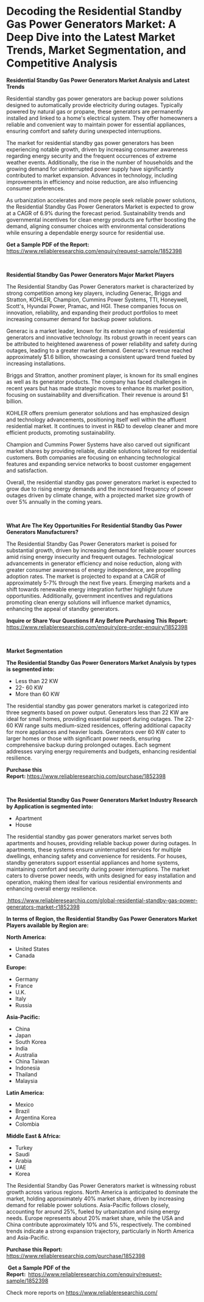 <p><h1>Decoding the Residential Standby Gas Power Generators Market: A Deep Dive into the Latest Market Trends, Market Segmentation, and Competitive Analysis</h1></p><p><strong>Residential Standby Gas Power Generators Market Analysis and Latest Trends</strong></p>
<p><p>Residential standby gas power generators are backup power solutions designed to automatically provide electricity during outages. Typically powered by natural gas or propane, these generators are permanently installed and linked to a home's electrical system. They offer homeowners a reliable and convenient way to maintain power for essential appliances, ensuring comfort and safety during unexpected interruptions.</p><p>The market for residential standby gas power generators has been experiencing notable growth, driven by increasing consumer awareness regarding energy security and the frequent occurrences of extreme weather events. Additionally, the rise in the number of households and the growing demand for uninterrupted power supply have significantly contributed to market expansion. Advances in technology, including improvements in efficiency and noise reduction, are also influencing consumer preferences.</p><p>As urbanization accelerates and more people seek reliable power solutions, the Residential Standby Gas Power Generators Market is expected to grow at a CAGR of 6.9% during the forecast period. Sustainability trends and governmental incentives for clean energy products are further boosting the demand, aligning consumer choices with environmental considerations while ensuring a dependable energy source for residential use.</p></p>
<p><strong>Get a Sample PDF of the Report:&nbsp;</strong> <a href="https://www.reliableresearchiq.com/enquiry/request-sample/1852398?utm_campaign=2927&utm_medium=2&utm_source=Github&utm_content=ia&utm_term=12042025&utm_id=residential-standby-gas-power-generators">https://www.reliableresearchiq.com/enquiry/request-sample/1852398</a></p>
<p>&nbsp;</p>
<p><strong>Residential Standby Gas Power Generators Major Market Players</strong></p>
<p><p>The Residential Standby Gas Power Generators market is characterized by strong competition among key players, including Generac, Briggs and Stratton, KOHLER, Champion, Cummins Power Systems, TTI, Honeywell, Scott's, Hyundai Power, Pramac, and HGI. These companies focus on innovation, reliability, and expanding their product portfolios to meet increasing consumer demand for backup power solutions.</p><p>Generac is a market leader, known for its extensive range of residential generators and innovative technology. Its robust growth in recent years can be attributed to heightened awareness of power reliability and safety during outages, leading to a greater market demand. Generac's revenue reached approximately $1.6 billion, showcasing a consistent upward trend fueled by increasing installations.</p><p>Briggs and Stratton, another prominent player, is known for its small engines as well as its generator products. The company has faced challenges in recent years but has made strategic moves to enhance its market position, focusing on sustainability and diversification. Their revenue is around $1 billion.</p><p>KOHLER offers premium generator solutions and has emphasized design and technology advancements, positioning itself well within the affluent residential market. It continues to invest in R&D to develop cleaner and more efficient products, promoting sustainability. </p><p>Champion and Cummins Power Systems have also carved out significant market shares by providing reliable, durable solutions tailored for residential customers. Both companies are focusing on enhancing technological features and expanding service networks to boost customer engagement and satisfaction.</p><p>Overall, the residential standby gas power generators market is expected to grow due to rising energy demands and the increased frequency of power outages driven by climate change, with a projected market size growth of over 5% annually in the coming years.</p></p>
<p>&nbsp;</p>
<p><strong>What Are The Key Opportunities For Residential Standby Gas Power Generators Manufacturers?</strong></p>
<p><p>The Residential Standby Gas Power Generators market is poised for substantial growth, driven by increasing demand for reliable power sources amid rising energy insecurity and frequent outages. Technological advancements in generator efficiency and noise reduction, along with greater consumer awareness of energy independence, are propelling adoption rates. The market is projected to expand at a CAGR of approximately 5-7% through the next five years. Emerging markets and a shift towards renewable energy integration further highlight future opportunities. Additionally, government incentives and regulations promoting clean energy solutions will influence market dynamics, enhancing the appeal of standby generators.</p></p>
<p><strong>Inquire or Share Your Questions If Any Before Purchasing This Report:</strong> <a href="https://www.reliableresearchiq.com/enquiry/pre-order-enquiry/1852398?utm_campaign=2927&utm_medium=2&utm_source=Github&utm_content=ia&utm_term=12042025&utm_id=residential-standby-gas-power-generators">https://www.reliableresearchiq.com/enquiry/pre-order-enquiry/1852398</a></p>
<p>&nbsp;</p>
<p><strong>Market Segmentation</strong></p>
<p><strong>The Residential Standby Gas Power Generators Market Analysis by types is segmented into:</strong></p>
<p><ul><li>Less than 22 KW</li><li>22- 60 KW</li><li>More than 60 KW</li></ul></p>
<p><p>The residential standby gas power generators market is categorized into three segments based on power output. Generators less than 22 KW are ideal for small homes, providing essential support during outages. The 22-60 KW range suits medium-sized residences, offering additional capacity for more appliances and heavier loads. Generators over 60 KW cater to larger homes or those with significant power needs, ensuring comprehensive backup during prolonged outages. Each segment addresses varying energy requirements and budgets, enhancing residential resilience.</p></p>
<p><strong>Purchase this Report:&nbsp;</strong><a href="https://www.reliableresearchiq.com/purchase/1852398?utm_campaign=2927&utm_medium=2&utm_source=Github&utm_content=ia&utm_term=12042025&utm_id=residential-standby-gas-power-generators">https://www.reliableresearchiq.com/purchase/1852398</a></p>
<p>&nbsp;</p>
<p><strong>The Residential Standby Gas Power Generators Market Industry Research by Application is segmented into:</strong></p>
<p><ul><li>Apartment</li><li>House</li></ul></p>
<p><p>The residential standby gas power generators market serves both apartments and houses, providing reliable backup power during outages. In apartments, these systems ensure uninterrupted services for multiple dwellings, enhancing safety and convenience for residents. For houses, standby generators support essential appliances and home systems, maintaining comfort and security during power interruptions. The market caters to diverse power needs, with units designed for easy installation and operation, making them ideal for various residential environments and enhancing overall energy resilience.</p></p>
<p><a href="https://www.reliableresearchiq.com/global-residential-standby-gas-power-generators-market-r1852398?utm_campaign=2927&utm_medium=2&utm_source=Github&utm_content=ia&utm_term=12042025&utm_id=residential-standby-gas-power-generators">&nbsp;https://www.reliableresearchiq.com/global-residential-standby-gas-power-generators-market-r1852398</a></p>
<p><strong>In terms of Region, the Residential Standby Gas Power Generators Market Players available by Region are:</strong></p>
<p>
    <p> <strong> North America: </strong>
        <ul>
            <li>United States</li>
            <li>Canada</li>
        </ul>
        </p> 
    <p> <strong> Europe: </strong>
        <ul>
            <li>Germany</li>
            <li>France</li>
            <li>U.K.</li>
            <li>Italy</li>
            <li>Russia</li>
        </ul>
        </p> 
    <p> <strong> Asia-Pacific: </strong>
        <ul>
            <li>China</li>
            <li>Japan</li>
            <li>South Korea</li>
            <li>India</li>
            <li>Australia</li>
            <li>China Taiwan</li>
            <li>Indonesia</li>
            <li>Thailand</li>
            <li>Malaysia</li>
        </ul>
        </p> 
    <p> <strong> Latin America: </strong>
        <ul>
            <li>Mexico</li>
            <li>Brazil</li>
            <li>Argentina Korea</li>
            <li>Colombia</li>
        </ul>
        </p> 
    <p> <strong> Middle East & Africa: </strong>
        <ul>
            <li>Turkey</li>
            <li>Saudi</li>
            <li>Arabia</li>
            <li>UAE</li>
            <li>Korea</li>
        </ul>
    </p>
    </p>
<p><p>The Residential Standby Gas Power Generators market is witnessing robust growth across various regions. North America is anticipated to dominate the market, holding approximately 40% market share, driven by increasing demand for reliable power solutions. Asia-Pacific follows closely, accounting for around 25%, fueled by urbanization and rising energy needs. Europe represents about 20% market share, while the USA and China contribute approximately 10% and 5%, respectively. The combined trends indicate a strong expansion trajectory, particularly in North America and Asia-Pacific.</p></p>
<p><strong>Purchase this Report: </strong><a href="https://www.reliableresearchiq.com/purchase/1852398?utm_campaign=2927&utm_medium=2&utm_source=Github&utm_content=ia&utm_term=12042025&utm_id=residential-standby-gas-power-generators">https://www.reliableresearchiq.com/purchase/1852398</a></p>
<p>&nbsp;<strong>Get a Sample PDF of the Report:&nbsp;&nbsp;</strong><a href="https://www.reliableresearchiq.com/enquiry/request-sample/1852398?utm_campaign=2927&utm_medium=2&utm_source=Github&utm_content=ia&utm_term=12042025&utm_id=residential-standby-gas-power-generators">https://www.reliableresearchiq.com/enquiry/request-sample/1852398</a></p>
<p><strong></strong></p>
<p>Check more reports on <a href="https://www.reliableresearchiq.com/?utm_campaign=2927&utm_medium=2&utm_source=Github&utm_content=ia&utm_term=12042025&utm_id=residential-standby-gas-power-generators">https://www.reliableresearchiq.com/</a></p>
